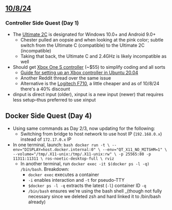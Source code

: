 ## <u>10/8/24</u>
### Controller Side Quest (Day 1)
- The [Ultimate 2C](https://www.amazon.com/-/zh_TW/dp/B0D7367TK1?th=1) is designated for Windows 10.0+ and Android 9.0+
	- Chester pulled an oopsie and when looking at the pink color; subtle switch from the Ultimate C (compatible) to the Ultimate 2C (incompatible)
	- Taking that back, the Ultimate C and 2.4GHz is likely incompatible as well
- Should get [Xbox One S controller](https://www.amazon.com/Xbox-Core-Wireless-Controller-Deep-Controllers/dp/B09VV5LJS1/ref=sr_1_3?crid=WRHIS5YGVSQJ&dib=eyJ2IjoiMSJ9.esGG7pafXCEk_c9mSITHVcBlrZYuOm3xS4oFy_YYwoGmMOfyrE4rAzS9ZDX1dwrBgxneSjdiEvMoHCTkugBokpJbbrazNr7NgUStsEDX5OJZdLL83LrRADo4327KV-TBLhTweCbSpkpB_2SFOnkOgUGIrIbLQR7ozhDolmtQAWO6LyOpOrUsCpLlW79fBA4A0u8L53py4xlT4YrD4Ycj6bOefVGDzH04NlYc6l7-dP4.QCs3oWDtY4wYO0JLsHYXcujmf8vWqxxl57cJtEEkgTs&dib_tag=se&keywords=xbox%2Bone%2Bcontroller&qid=1728407453&s=videogames&sprefix=xbox%2Bone%2Bcontroller%2Cvideogames%2C89&sr=1-3&th=1) (~$55) to simplify coding and all sorts
	- [Guide for setting up an Xbox controller in Ubuntu 20.04](https://forum.arduino.cc/t/making-an-xbox-controller-work-on-ubuntu/1134394)
	- Another Reddit thread over the same issue
	- Alternative is the [Logitech F710](https://www.amazon.com/Logitech-Wireless-Nano-Receiver-Controller-Vibration/dp/B0041RR0TW/ref=sr_1_1?crid=22WHIJYIFYEO5&dib=eyJ2IjoiMSJ9.Dpo5bvFXpJM3oQEDxlrPqptRUMCmrgQtbpJsmm5uDVxNxlm_z0_53Fifqy3qQ34SUviGIAfQ1wMQhCzKBbUuysKsvOK8JCD7Y3czEX3arpPwjS4Zh3oyjrMO56RU2i8v1qstrS6kwZP5odFxc9KOGEzKck3d_FPcxiXhoqojYpDj-y7vVgSQHdK-Uzp3yXdX0gosSBu-MYdh45bnXFhdxYGVX1dxCj17tijWTWLX_Jk.7Z4sDz_xfKLNtLwwd5Ibmci2tutyM-O6NZCOOd08qSU&dib_tag=se&keywords=f710&qid=1728408009&s=videogames&sprefix=f710%2Cvideogames%2C90&sr=1-1), a little cheaper and as of 10/8/24 there's a 40% discount
- dinput is direct input (older), xinput is a new input (newer) that requires less setup–thus preferred to use xinput

## Docker Side Quest (Day 4)
- Using same commands as Day 2/3, now updating for the following:
	- Switching from bridge to host network to use host IP (`192.168.0.x`) instead of `172.17.0.x` IP
- In one terminal, launch: 
	  ```bash
	    docker run -t \
			--env="DISPLAY=host.docker.internal:0" \
			--env="QT_X11_NO_MITSHM=1" \
			--volume="/tmp/.X11-unix:/tmp/.X11-unix:rw" \
			-p 25565:80 -p 11311:11311 \
			ros-noetic-desktop-full \
		    rviz
		```
	- In another terminal, run `docker exec -it $(docker ps -l -q) /bin/bash`. Breakdown:
		- `docker exec` executes a container
		- `-i` enables interaction and `-t` for pseudo-TTY
		- `$docker ps -l -q` extracts the latest (`-l`) container ID `-q`
		- `/bin/bash` ensures we're using the bash shell _(though not fully necessary since we deleted zsh and hard linked it to /bin/bash already)